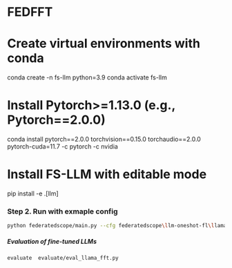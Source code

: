# FEDFFT

# Create virtual environments with conda
conda create -n fs-llm python=3.9
conda activate fs-llm

# Install Pytorch>=1.13.0 (e.g., Pytorch==2.0.0)
conda install pytorch==2.0.0 torchvision==0.15.0 torchaudio==2.0.0 pytorch-cuda=11.7 -c pytorch -c nvidia

# Install FS-LLM with editable mode
pip install -e .[llm]

### Step 2. Run with exmaple config

```bash
python federatedscope/main.py --cfg federatedscope\llm-oneshot-fl\llama2-7b\dolly\fft-one.yaml
```

##### Evaluation of fine-tuned LLMs
```bash
evaluate  evaluate/eval_llama_fft.py
```
